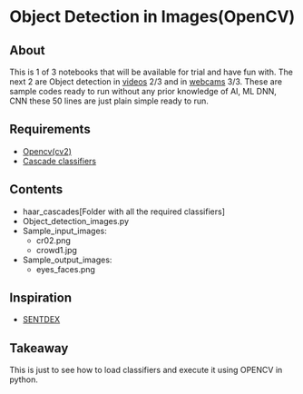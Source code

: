 # Object Detection in Images(OpenCV)

## About
This is 1 of 3 notebooks that will be available for trial and have fun with.
The next 2 are Object detection in [videos](https://github.com/deep28vish/Object-detection-Videos-OpenCV) 2/3 and in [webcams](https://github.com/deep28vish/Object-Detection-Webcam-OpenCV) 3/3.
These are sample codes ready to run without any prior knowledge of AI, ML DNN, CNN these 50 lines are just plain simple ready to run.

## Requirements
* [Opencv(cv2)](https://pypi.org/project/opencv-python/)
* [Cascade classifiers](https://github.com/deep28vish/Object-Detection-Images-OpenCV/tree/master/haar_cascades)
## Contents
* haar_cascades[Folder with all the required classifiers]
* Object_detection_images.py
* Sample_input_images:
    * cr02.png
    * crowd1.jpg
* Sample_output_images:
    * eyes_faces.png

## Inspiration
* [SENTDEX](https://pythonprogramming.net/)

## Takeaway
This is just to see how to load classifiers and execute it using OPENCV in python.
